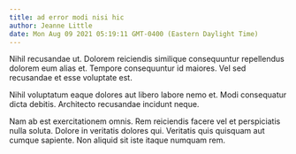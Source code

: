 ```yaml
---
title: ad error modi nisi hic
author: Jeanne Little
date: Mon Aug 09 2021 05:19:11 GMT-0400 (Eastern Daylight Time)
---
```

Nihil recusandae ut. Dolorem reiciendis similique consequuntur repellendus dolorem eum alias et. Tempore consequuntur id maiores. Vel sed recusandae et esse voluptate est.

 Nihil voluptatum eaque dolores aut libero labore nemo et. Modi consequatur dicta debitis. Architecto recusandae incidunt neque.

 Nam ab est exercitationem omnis. Rem reiciendis facere vel et perspiciatis nulla soluta. Dolore in veritatis dolores qui. Veritatis quis quisquam aut cumque sapiente. Non aliquid sit iste itaque numquam rem.